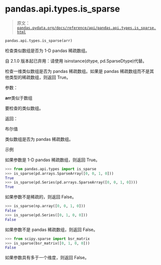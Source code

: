 # pandas.api.types.is_sparse

> 原文：[`pandas.pydata.org/docs/reference/api/pandas.api.types.is_sparse.html`](https://pandas.pydata.org/docs/reference/api/pandas.api.types.is_sparse.html)

```py
pandas.api.types.is_sparse(arr)
```

检查类似数组是否为 1-D pandas 稀疏数组。

自 2.1.0 版本起已弃用：请使用 isinstance(dtype, pd.SparseDtype)代替。

检查一维类似数组是否为 pandas 稀疏数组。如果是 pandas 稀疏数组而不是其他类型的稀疏数组，则返回 True。

参数：

**arr**类似于数组

要检查的类似数组。

返回：

布尔值

类似数组是否为 pandas 稀疏数组。

示例

如果参数是 1-D pandas 稀疏数组，则返回 True。

```py
>>> from pandas.api.types import is_sparse
>>> is_sparse(pd.arrays.SparseArray([0, 0, 1, 0]))
True
>>> is_sparse(pd.Series(pd.arrays.SparseArray([0, 0, 1, 0])))
True 
```

如果参数不是稀疏的，则返回 False。

```py
>>> is_sparse(np.array([0, 0, 1, 0]))
False
>>> is_sparse(pd.Series([0, 1, 0, 0]))
False 
```

如果参数不是 pandas 稀疏数组，则返回 False。

```py
>>> from scipy.sparse import bsr_matrix
>>> is_sparse(bsr_matrix([0, 1, 0, 0]))
False 
```

如果参数具有多于一个维度，则返回 False。
